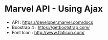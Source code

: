 # Marvel API - Using Ajax
- API : https://developer.marvel.com/docs
- Boostrap 4 : https://getbootstrap.com/
- Font Icon : http://www.flaticon.com/